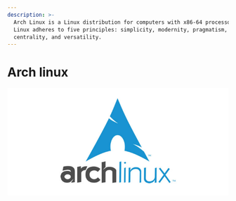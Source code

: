 ```yaml
---
description: >-
  Arch Linux is a Linux distribution for computers with x86-64 processors. Arch
  Linux adheres to five principles: simplicity, modernity, pragmatism, user
  centrality, and versatility.
---
```


# Arch linux

![My favorite distro, using it for a long time](../../../.gitbook/assets/arch-linux.jpg)

